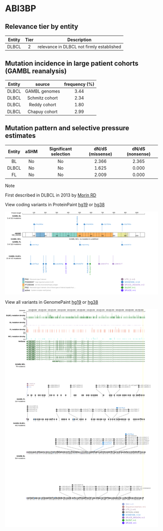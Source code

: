 # ABI3BP

## Relevance tier by entity

|Entity|Tier|Description                              |
|:------:|:----:|-----------------------------------------|
|DLBCL |2   |relevance in DLBCL not firmly established|

## Mutation incidence in large patient cohorts (GAMBL reanalysis)

|Entity|source        |frequency (%)|
|:------:|:--------------:|:-------------:|
|DLBCL |GAMBL genomes |3.44         |
|DLBCL |Schmitz cohort|2.34         |
|DLBCL |Reddy cohort  |1.80         |
|DLBCL |Chapuy cohort |2.99         |

## Mutation pattern and selective pressure estimates

|Entity|aSHM|Significant selection|dN/dS (missense)|dN/dS (nonsense)|
|:------:|:----:|:---------------------:|:----------------:|:----------------:|
|BL    |No  |No                   |2.366           |2.365           |
|DLBCL |No  |No                   |1.625           |0.000           |
|FL    |No  |No                   |2.009           |0.000           |


> [!NOTE]
> First described in DLBCL in 2013 by [Morin RD](https://pubmed.ncbi.nlm.nih.gov/23699601)


View coding variants in ProteinPaint [hg19](https://www.bcgsc.ca/downloads/morinlab/GAMBL/test/genes/ABI3BP_protein.html)  or [hg38](https://www.bcgsc.ca/downloads/morinlab/GAMBL/test/genes/ABI3BP_protein_hg38.html)

![image](images/proteinpaint/ABI3BP_NM_015429.svg)

View all variants in GenomePaint [hg19](https://www.bcgsc.ca/downloads/morinlab/GAMBL/test/genes/ABI3BP.html)  or [hg38](https://www.bcgsc.ca/downloads/morinlab/GAMBL/test/genes/ABI3BP_hg38.html)

![image](images/proteinpaint/ABI3BP.svg)
